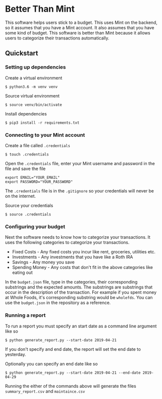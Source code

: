 # Better Than Mint

This software helps users stick to a budget. This uses Mint on the backend, so it assumes that you have a Mint account. It also assumes that you have some kind of budget. This software is better than Mint because it allows users to categorize their transactions automatically.

## Quickstart

### Setting up dependencies

Create a virtual environment
```
$ python3.6 -m venv venv
```

Source virtual environment
```
$ source venv/bin/activate
```

Install dependencies
```
$ pip3 install -r requirements.txt
```
### Connecting to your Mint account

Create a file called `.credentials`
```
$ touch .credentials
```

Open the `.credentials` file, enter your Mint username and password in the file and save the file
```
export EMAIL="YOUR_EMAIL"
export PASSWORD="YOUR_PASSWORD"
```

The `.credentials` file is in the `.gitignore` so your credentials will never be on the internet.

Source your credentials
```
$ source .credentials
```

### Configuring your budget

Next the software needs to know how to categorize your transactions. It uses the following categories to categorize your transactions.

* Fixed Costs - Any fixed costs you incur like rent, groceries, utilities etc.
* Investments - Any investments that you have like a Roth IRA
* Savings - Any money you save
* Spending Money - Any costs that don't fit in the above categories like eating out

In the `budget.json` file, type in the categories, their corresponding substrings and the expected amounts. The substrings are substrings that occur in the description of the transaction. For example if you spent money at Whole Foods, it's corresponding substring would be `wholefds`. You can use the `budget.json` in the repository as a reference.


### Running a report

To run a report you must specify an start date as a command line argument like so
```
$ python generate_report.py --start-date 2019-04-21
```

If you don't specify and end date, the report will set the end date to yesterday. 

Optionally you can specify an end date like so
```
$ python generate_report.py --start-date 2019-04-21 --end-date 2019-04-29
```

Running the either of the commands above will generate the files `summary_report.csv` and `maintaince.csv`

